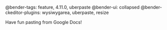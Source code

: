 @bender-tags: feature, 4.11.0, uberpaste
@bender-ui: collapsed
@bender-ckeditor-plugins: wysiwygarea, uberpaste, resize

Have fun pasting from Google Docs!
